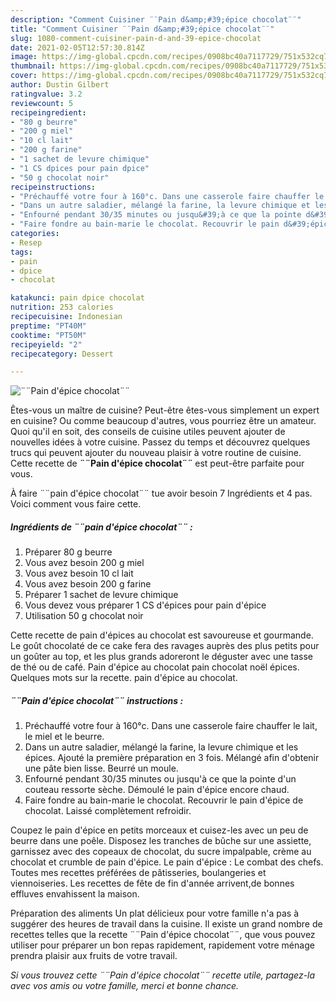 ```yaml
---
description: "Comment Cuisiner ¨¨Pain d&amp;#39;épice chocolat¨¨"
title: "Comment Cuisiner ¨¨Pain d&amp;#39;épice chocolat¨¨"
slug: 1080-comment-cuisiner-pain-d-and-39-epice-chocolat
date: 2021-02-05T12:57:30.814Z
image: https://img-global.cpcdn.com/recipes/0908bc40a7117729/751x532cq70/pain-depice-chocolat-photo-principale-de-la-recette.jpg
thumbnail: https://img-global.cpcdn.com/recipes/0908bc40a7117729/751x532cq70/pain-depice-chocolat-photo-principale-de-la-recette.jpg
cover: https://img-global.cpcdn.com/recipes/0908bc40a7117729/751x532cq70/pain-depice-chocolat-photo-principale-de-la-recette.jpg
author: Dustin Gilbert
ratingvalue: 3.2
reviewcount: 5
recipeingredient:
- "80 g beurre"
- "200 g miel"
- "10 cl lait"
- "200 g farine"
- "1 sachet de levure chimique"
- "1 CS dpices pour pain dpice"
- "50 g chocolat noir"
recipeinstructions:
- "Préchauffé votre four à 160°c. Dans une casserole faire chauffer le lait, le miel et le beurre."
- "Dans un autre saladier, mélangé la farine, la levure chimique et les épices. Ajouté la première préparation en 3 fois. Mélangé afin d&#39;obtenir une pâte bien lisse. Beurré un moule."
- "Enfourné pendant 30/35 minutes ou jusqu&#39;à ce que la pointe d&#39;un couteau ressorte sèche. Démoulé le pain d&#39;épice encore chaud."
- "Faire fondre au bain-marie le chocolat. Recouvrir le pain d&#39;épice de chocolat. Laissé complètement refroidir."
categories:
- Resep
tags:
- pain
- dpice
- chocolat

katakunci: pain dpice chocolat 
nutrition: 253 calories
recipecuisine: Indonesian
preptime: "PT40M"
cooktime: "PT50M"
recipeyield: "2"
recipecategory: Dessert

---
```



![¨¨Pain d&#39;épice chocolat¨¨](https://img-global.cpcdn.com/recipes/0908bc40a7117729/751x532cq70/pain-depice-chocolat-photo-principale-de-la-recette.jpg)

Êtes-vous un maître de cuisine? Peut-être êtes-vous simplement un expert en cuisine? Ou comme beaucoup d'autres, vous pourriez être un amateur. Quoi qu'il en soit, des conseils de cuisine utiles peuvent ajouter de nouvelles idées à votre cuisine. Passez du temps et découvrez quelques trucs qui peuvent ajouter du nouveau plaisir à votre routine de cuisine. Cette recette de <strong> ¨¨Pain d&#39;épice chocolat¨¨ </strong> est peut-être parfaite pour vous.

<!--inarticleads1-->

À faire ¨¨pain d&#39;épice chocolat¨¨ tue avoir besoin 7 Ingrédients et 4 pas. Voici comment vous faire cette.

##### Ingrédients de ¨¨pain d&#39;épice chocolat¨¨ :

1. Préparer 80 g beurre
1. Vous avez besoin 200 g miel
1. Vous avez besoin 10 cl lait
1. Vous avez besoin 200 g farine
1. Préparer 1 sachet de levure chimique
1. Vous devez vous préparer 1 CS d&#39;épices pour pain d&#39;épice
1. Utilisation 50 g chocolat noir


Cette recette de pain d&#39;épices au chocolat est savoureuse et gourmande. Le goût chocolaté de ce cake fera des ravages auprès des plus petits pour un goûter au top, et les plus grands adoreront le déguster avec une tasse de thé ou de café. Pain d&#39;épice au chocolat pain chocolat noël épices. Quelques mots sur la recette. pain d&#39;épice au chocolat. 

<!--inarticleads2-->

##### ¨¨Pain d&#39;épice chocolat¨¨ instructions :

1. Préchauffé votre four à 160°c. Dans une casserole faire chauffer le lait, le miel et le beurre.
1. Dans un autre saladier, mélangé la farine, la levure chimique et les épices. Ajouté la première préparation en 3 fois. Mélangé afin d&#39;obtenir une pâte bien lisse. Beurré un moule.
1. Enfourné pendant 30/35 minutes ou jusqu&#39;à ce que la pointe d&#39;un couteau ressorte sèche. Démoulé le pain d&#39;épice encore chaud.
1. Faire fondre au bain-marie le chocolat. Recouvrir le pain d&#39;épice de chocolat. Laissé complètement refroidir.


Coupez le pain d&#39;épice en petits morceaux et cuisez-les avec un peu de beurre dans une poêle. Disposez les tranches de bûche sur une assiette, garnissez avec des copeaux de chocolat, du sucre impalpable, crème au chocolat et crumble de pain d&#39;épice. Le pain d&#39;épice : Le combat des chefs. Toutes mes recettes préférées de pâtisseries, boulangeries et viennoiseries. Les recettes de fête de fin d&#39;année arrivent,de bonnes effluves envahissent la maison. 

<!--inarticleads1-->

<p>
Préparation des aliments Un plat délicieux pour votre famille n'a pas à suggérer des heures de travail dans la cuisine. Il existe un grand nombre de recettes telles que la recette ¨¨Pain d&#39;épice chocolat¨¨, que vous pouvez utiliser pour préparer un bon repas rapidement, rapidement votre ménage prendra plaisir aux fruits de votre travail.
</p>

<p>
<i>Si vous trouvez cette ¨¨Pain d&#39;épice chocolat¨¨ recette utile, partagez-la avec vos amis ou votre famille, merci et bonne chance.</i>
</p>
